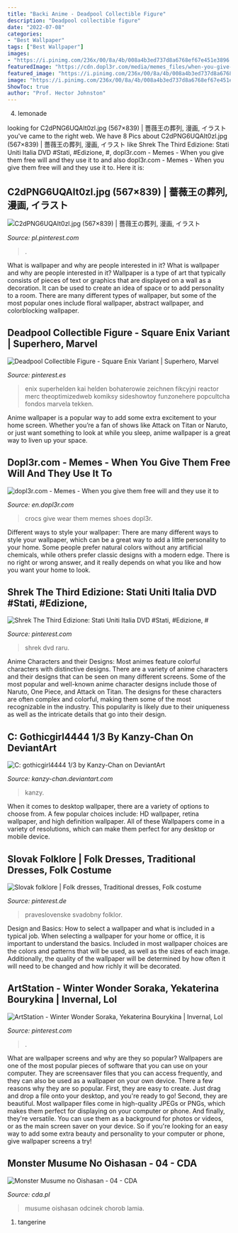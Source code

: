 ```yaml
---
title: "Backi Anime - Deadpool Collectible Figure"
description: "Deadpool collectible figure"
date: "2022-07-08"
categories:
- "Best Wallpaper"
tags: ["Best Wallpaper"]
images:
- "https://i.pinimg.com/236x/00/8a/4b/008a4b3ed737d8a6768ef67e451e3896.jpg?nii=t"
featuredImage: "https://cdn.dopl3r.com/media/memes_files/when-you-give-them-free-will-and-they-use-it-to-wear-crocs-al5Yw.jpg"
featured_image: "https://i.pinimg.com/236x/00/8a/4b/008a4b3ed737d8a6768ef67e451e3896.jpg?nii=t"
image: "https://i.pinimg.com/236x/00/8a/4b/008a4b3ed737d8a6768ef67e451e3896.jpg?nii=t"
ShowToc: true
author: "Prof. Hector Johnston"
---
```



4. lemonade 

	

		
looking for C2dPNG6UQAIt0zl.jpg (567×839) | 薔薇王の葬列, 漫画, イラスト you've came to the right web. We have 8 Pics about C2dPNG6UQAIt0zl.jpg (567×839) | 薔薇王の葬列, 漫画, イラスト like Shrek The Third Edizione: Stati Uniti Italia DVD #Stati, #Edizione, #, dopl3r.com - Memes - When you give them free will and they use it to and also dopl3r.com - Memes - When you give them free will and they use it to. Here it is:
		
    
## C2dPNG6UQAIt0zl.jpg (567×839) | 薔薇王の葬列, 漫画, イラスト

<img loading=lazy src="https://i.pinimg.com/736x/d7/df/52/d7df5253c2d6490efde8dff829bfe1b5--requiem-rose.jpg" onerror="this.onerror=null;this.src='https://tse4.mm.bing.net/th?id=OIP.RsN4tU8nex4VWGPNrS3EQgHaK9&amp;pid=15.1';" alt="C2dPNG6UQAIt0zl.jpg (567×839) | 薔薇王の葬列, 漫画, イラスト">

_Source: pl.pinterest.com_

>. 

	

What is wallpaper and why are people interested in it?
What is wallpaper and why are people interested in it?
Wallpaper is a type of art that typically consists of pieces of text or graphics that are displayed on a wall as a decoration. It can be used to create an idea of space or to add personality to a room. There are many different types of wallpaper, but some of the most popular ones include floral wallpaper, abstract wallpaper, and colorblocking wallpaper.

    
## Deadpool Collectible Figure - Square Enix Variant | Superhero, Marvel

<img loading=lazy src="https://i.pinimg.com/originals/2c/ae/2d/2cae2d8218035963a4927702f1ed2122.png" onerror="this.onerror=null;this.src='https://tse1.mm.bing.net/th?id=OIP.sgWjq9g323I27T0fzNDdOwHaR_&amp;pid=15.1';" alt="Deadpool Collectible Figure - Square Enix Variant | Superhero, Marvel">

_Source: pinterest.es_

>enix superhelden kai helden bohaterowie zeichnen fikcyjni reactor merc theoptimizedweb komiksy sideshowtoy funzonehere popcultcha fondos marvela tekken. 

	

Anime wallpaper is a popular way to add some extra excitement to your home screen. Whether you’re a fan of shows like Attack on Titan or Naruto, or just want something to look at while you sleep, anime wallpaper is a great way to liven up your space.

    
## Dopl3r.com - Memes - When You Give Them Free Will And They Use It To

<img loading=lazy src="https://cdn.dopl3r.com/media/memes_files/when-you-give-them-free-will-and-they-use-it-to-wear-crocs-al5Yw.jpg" onerror="this.onerror=null;this.src='https://tse1.mm.bing.net/th?id=OIP.wp7GK4Bjrf16Dy2qOKrEaQHaHT&amp;pid=15.1';" alt="dopl3r.com - Memes - When you give them free will and they use it to">

_Source: en.dopl3r.com_

>crocs give wear them memes shoes dopl3r. 

	

Different ways to style your wallpaper:
There are many different ways to style your wallpaper, which can be a great way to add a little personality to your home. Some people prefer natural colors without any artificial chemicals, while others prefer classic designs with a modern edge. There is no right or wrong answer, and it really depends on what you like and how you want your home to look.

    
## Shrek The Third Edizione: Stati Uniti Italia DVD #Stati, #Edizione, #

<img loading=lazy src="https://i.pinimg.com/originals/27/c8/33/27c83318732ca5ab868081f8c6512965.jpg" onerror="this.onerror=null;this.src='https://tse4.mm.bing.net/th?id=OIP.LKvJGbzPDfeqTqajFXe90QHaKg&amp;pid=15.1';" alt="Shrek The Third Edizione: Stati Uniti Italia DVD #Stati, #Edizione, #">

_Source: pinterest.com_

>shrek dvd raru. 

	

Anime Characters and their Designs: Most animes feature colorful characters with distinctive designs.
There are a variety of anime characters and their designs that can be seen on many different screens. Some of the most popular and well-known anime character designs include those of Naruto, One Piece, and Attack on Titan. The designs for these characters are often complex and colorful, making them some of the most recognizable in the industry. This popularity is likely due to their uniqueness as well as the intricate details that go into their design.

    
## C: Gothicgirl4444 1/3 By Kanzy-Chan On DeviantArt

<img loading=lazy src="https://orig00.deviantart.net/8d35/f/2015/216/e/7/c__gothicgirl4444_1_3_by_kanzy_chan-d946jfq.png" onerror="this.onerror=null;this.src='https://tse3.mm.bing.net/th?id=OIP.Xr9D2TruNwPqpemdQj5KLwAAAA&amp;pid=15.1';" alt="C: gothicgirl4444 1/3 by Kanzy-Chan on DeviantArt">

_Source: kanzy-chan.deviantart.com_

>kanzy. 

	

When it comes to desktop wallpaper, there are a variety of options to choose from. A few popular choices include: HD wallpaper, retina wallpaper, and high definition wallpaper. All of these Wallpapers come in a variety of resolutions, which can make them perfect for any desktop or mobile device. 

    
## Slovak Folklore | Folk Dresses, Traditional Dresses, Folk Costume

<img loading=lazy src="https://i.pinimg.com/236x/00/8a/4b/008a4b3ed737d8a6768ef67e451e3896.jpg?nii=t" onerror="this.onerror=null;this.src='https://tse2.mm.bing.net/th?id=OIP.-DtstLZEujDwP2HnkQekyAAAAA&amp;pid=15.1';" alt="Slovak folklore | Folk dresses, Traditional dresses, Folk costume">

_Source: pinterest.de_

>praveslovenske svadobny folklor. 

	

Design and Basics: How to select a wallpaper and what is included in a typical job.
When selecting a wallpaper for your home or office, it is important to understand the basics. Included in most wallpaper choices are the colors and patterns that will be used, as well as the sizes of each image. Additionally, the quality of the wallpaper will be determined by how often it will need to be changed and how richly it will be decorated.

    
## ArtStation - Winter Wonder Soraka, Yekaterina Bourykina | Invernal, Lol

<img loading=lazy src="https://i.pinimg.com/236x/4c/a7/f0/4ca7f0da3869f5d75977fc678c7f0968.jpg?nii=t" onerror="this.onerror=null;this.src='https://tse4.mm.bing.net/th?id=OIP.GlWB4rhRqEn4PvghS51QlwAAAA&amp;pid=15.1';" alt="ArtStation - Winter Wonder Soraka, Yekaterina Bourykina | Invernal, Lol">

_Source: pinterest.com_

>. 

	

What are wallpaper screens and why are they so popular?
Wallpapers are one of the most popular pieces of software that you can use on your computer. They are screensaver files that you can access frequently, and they can also be used as a wallpaper on your own device. There a few reasons why they are so popular. First, they are easy to create. Just drag and drop a file onto your desktop, and you're ready to go! Second, they are beautiful. Most wallpaper files come in high-quality JPEGs or PNGs, which makes them perfect for displaying on your computer or phone. And finally, they're versatile. You can use them as a background for photos or videos, or as the main screen saver on your device. So if you're looking for an easy way to add some extra beauty and personality to your computer or phone, give wallpaper screens a try!

    
## Monster Musume No Oishasan - 04 - CDA

<img loading=lazy src="https://icdn.2cda.pl/vid/thumbs/6f9190f0592ef578b4a9dd334a4761dd-101.jpg_ooooxooxox_1280x720.jpg" onerror="this.onerror=null;this.src='https://tse4.mm.bing.net/th?id=OIP.UOJNr2wVxcGyPRd8p9-00gHaEK&amp;pid=15.1';" alt="Monster Musume no Oishasan - 04 - CDA">

_Source: cda.pl_

>musume oishasan odcinek chorob lamia. 

	

1. tangerine 

